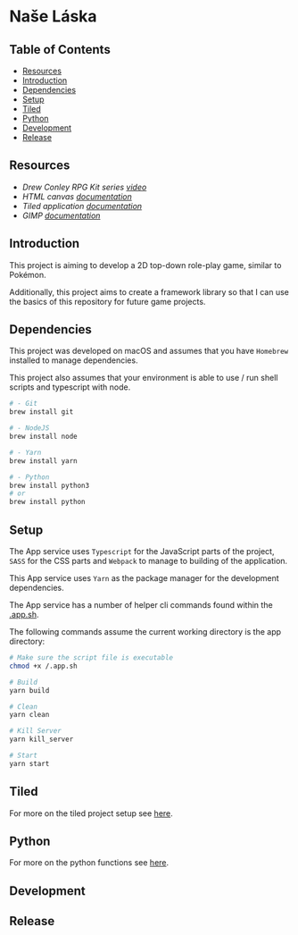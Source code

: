 # Naše Láska

## Table of Contents

- [Resources](#resources)
- [Introduction](#introduction)
- [Dependencies](#dependencies)
- [Setup](#setup)
- [Tiled](#tiled)
- [Python](#python)
- [Development](#development)
- [Release](#release)

## Resources

- _Drew Conley RPG Kit series [video](https://www.youtube.com/watch?v=HmxNrlPx8iY&t=3817s)_
- _HTML canvas [documentation](https://developer.mozilla.org/en-US/docs/Web/API/Canvas_API)_
- _Tiled application [documentation](https://www.mapeditor.org/docs)_
- _GIMP [documentation](https://www.gimp.org/docs/)_

## Introduction

This project is aiming to develop a 2D top-down role-play game, similar to Pokémon.

Additionally, this project aims to create a framework library so that I can use the basics of this repository for future game projects.

## Dependencies

This project was developed on macOS and assumes that you have `Homebrew` installed to manage dependencies.

This project also assumes that your environment is able to use / run shell scripts and typescript with node.

```bash
# - Git
brew install git

# - NodeJS
brew install node

# - Yarn
brew install yarn

# - Python
brew install python3
# or
brew install python
```

## Setup

The App service uses `Typescript` for the JavaScript parts of the project, `SASS` for the CSS parts and `Webpack` to manage to building of the application.

This App service uses `Yarn` as the package manager for the development dependencies.

The App service has a number of helper cli commands found within the [.app.sh](./app/.app.sh).

The following commands assume the current working directory is the app directory:

```bash
# Make sure the script file is executable
chmod +x /.app.sh

# Build
yarn build

# Clean
yarn clean

# Kill Server
yarn kill_server

# Start
yarn start
```

## Tiled

For more on the tiled project setup see [here](./project-files/README.md).

## Python

For more on the python functions see [here](./python/README.md).

## Development

## Release

